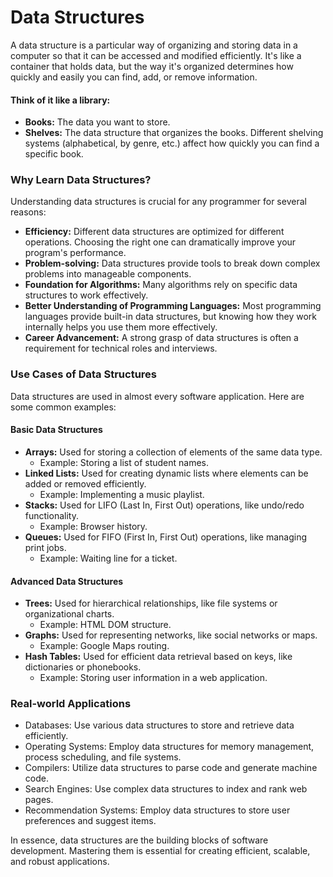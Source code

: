 # Data Structures

A data structure is a particular way of organizing and storing data in a computer so that it can be accessed and modified efficiently. It's like a container that holds data, but the way it's organized determines how quickly and easily you can find, add, or remove information.

#### Think of it like a library:

- **Books:** The data you want to store.
- **Shelves:** The data structure that organizes the books. Different shelving systems (alphabetical, by genre, etc.) affect how quickly you can find a specific book.

### Why Learn Data Structures?
Understanding data structures is crucial for any programmer for several reasons:

- **Efficiency:** Different data structures are optimized for different operations. Choosing the right one can dramatically improve your program's performance.
- **Problem-solving:** Data structures provide tools to break down complex problems into manageable components.
- **Foundation for Algorithms:** Many algorithms rely on specific data structures to work effectively.
- **Better Understanding of Programming Languages:** Most programming languages provide built-in data structures, but knowing how they work internally helps you use them more effectively.
- **Career Advancement:** A strong grasp of data structures is often a requirement for technical roles and interviews.

### Use Cases of Data Structures
Data structures are used in almost every software application. Here are some common examples:

#### Basic Data Structures
- **Arrays:** Used for storing a collection of elements of the same data type.
    - Example: Storing a list of student names.
- **Linked Lists:** Used for creating dynamic lists where elements can be added or removed efficiently.
    - Example: Implementing a music playlist.
- **Stacks:** Used for LIFO (Last In, First Out) operations, like undo/redo functionality.
    - Example: Browser history.
- **Queues:** Used for FIFO (First In, First Out) operations, like managing print jobs.
    - Example: Waiting line for a ticket.

#### Advanced Data Structures
- **Trees:** Used for hierarchical relationships, like file systems or organizational charts.
    - Example: HTML DOM structure.
- **Graphs:** Used for representing networks, like social networks or maps.
    - Example: Google Maps routing.
- **Hash Tables:** Used for efficient data retrieval based on keys, like dictionaries or phonebooks.
    - Example: Storing user information in a web application.

### Real-world Applications
- Databases: Use various data structures to store and retrieve data efficiently.
- Operating Systems: Employ data structures for memory management, process scheduling, and file systems.
- Compilers: Utilize data structures to parse code and generate machine code.
- Search Engines: Use complex data structures to index and rank web pages.
- Recommendation Systems: Employ data structures to store user preferences and suggest items.


In essence, data structures are the building blocks of software development. Mastering them is essential for creating efficient, scalable, and robust applications.
